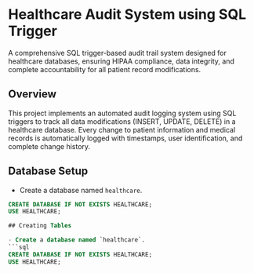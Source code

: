 # Healthcare Audit System using SQL Trigger 

A comprehensive SQL trigger-based audit trail system designed for healthcare databases, ensuring HIPAA compliance, data integrity, and complete accountability for all patient record modifications.

## Overview

This project implements an automated audit logging system using SQL triggers to track all data modifications (INSERT, UPDATE, DELETE) in a healthcare database. Every change to patient information and medical records is automatically logged with timestamps, user identification, and complete change history.


## Database Setup

- Create a database named `healthcare`.
```sql
CREATE DATABASE IF NOT EXISTS HEALTHCARE;
USE HEALTHCARE;

## Creating Tables 

- Create a database named `healthcare`.
```sql
CREATE DATABASE IF NOT EXISTS HEALTHCARE;
USE HEALTHCARE;
